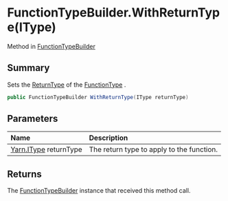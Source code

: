 # FunctionTypeBuilder.WithReturnType(IType)

Method in [FunctionTypeBuilder](/api/csharp/yarn.compiler.functiontypebuilder.md)

## Summary


Sets the  <a href="yarn.functiontype.returntype.md">ReturnType</a>  of the  <a href="yarn.compiler.functiontypebuilder.functiontype.md">FunctionType</a> .


```csharp
public FunctionTypeBuilder WithReturnType(IType returnType)
```

## Parameters

|Name|Description|
|:---|:---|
|[Yarn.IType](/api/csharp/yarn.itype.md) returnType|The return type to apply to the function.|

## Returns

The  <a href="yarn.compiler.functiontypebuilder.md">FunctionTypeBuilder</a>  instance that
received this method call.


